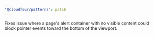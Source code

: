 ```yaml
---
'@cloudfour/patterns': patch
---
```


Fixes issue where a page's alert container with no visible content could block pointer events toward the bottom of the viewport.
